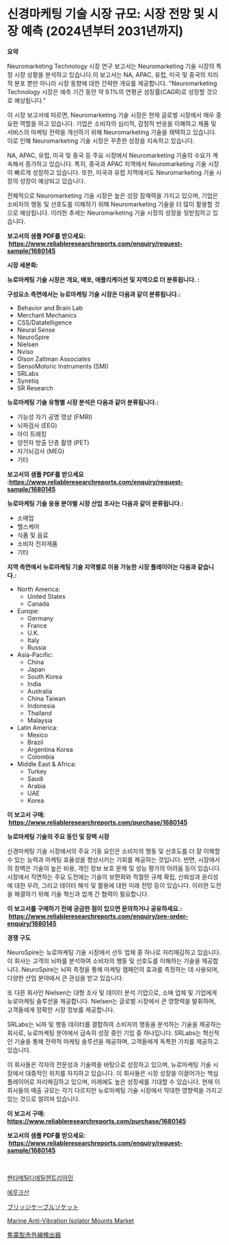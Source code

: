 <p><h1>신경마케팅 기술 시장 규모: 시장 전망 및 시장 예측 (2024년부터 2031년까지)</h1></p><p><strong>요약</strong></p>
<p><p>Neuromarketing Technology 시장 연구 보고서는 Neuromarketing 기술 시장의 특정 시장 상황을 분석하고 있습니다.이 보고서는 NA, APAC, 유럽, 미국 및 중국의 지리적 분포 뿐만 아니라 시장 동향에 대한 간략한 개요를 제공합니다. "Neuromarketing Technology 시장은 예측 기간 동안 약 9.1%의 연평균 성장률(CAGR)로 성장할 것으로 예상됩니다."</p><p>이 시장 보고서에 따르면, Neuromarketing 기술 시장은 현재 글로벌 시장에서 매우 중요한 역할을 하고 있습니다. 기업은 소비자의 심리적, 감정적 반응을 이해하고 제품 및 서비스의 마케팅 전략을 개선하기 위해 Neuromarketing 기술을 채택하고 있습니다. 이로 인해 Neuromarketing 기술 시장은 꾸준한 성장을 지속하고 있습니다.</p><p>NA, APAC, 유럽, 미국 및 중국 등 주요 시장에서 Neuromarketing 기술의 수요가 계속해서 증가하고 있습니다. 특히, 중국과 APAC 지역에서 Neuromarketing 기술 시장이 빠르게 성장하고 있습니다. 또한, 미국과 유럽 지역에서도 Neuromarketing 기술 시장의 성장이 예상되고 있습니다.</p><p>전체적으로 Neuromarketing 기술 시장은 높은 성장 잠재력을 가지고 있으며, 기업은 소비자의 행동 및 선호도를 이해하기 위해 Neuromarketing 기술을 더 많이 활용할 것으로 예상됩니다. 이러한 추세는 Neuromarketing 기술 시장의 성장을 뒷받침하고 있습니다.</p></p>
<p><strong>보고서의 샘플 PDF를 받으세요: &nbsp;<a href="https://www.reliableresearchreports.com/enquiry/request-sample/1680145">https://www.reliableresearchreports.com/enquiry/request-sample/1680145</a></strong></p>
<p><strong>시장 세분화:</strong></p>
<p><strong> 뉴로마케팅 기술 시장은 개요, 배포, 애플리케이션 및 지역으로 더 분류됩니다. :</strong></p>
<p><strong>구성요소 측면에서는 뉴로마케팅 기술 시장은 다음과 같이 분류됩니다.:</strong></p>
<p><ul><li>Behavior and Brain Lab</li><li>Merchant Mechanics</li><li>CSS/Datatelligence</li><li>Neural Sense</li><li>NeuroSpire</li><li>Nielsen</li><li>Nviso</li><li>Olson Zaltman Associates</li><li>SensoMotoric Instruments (SMI)</li><li>SRLabs</li><li>Synetiq</li><li>SR Research</li></ul></p>
<p><strong> 뉴로마케팅 기술 유형별 시장 분석은 다음과 같이 분류됩니다.:</strong></p>
<p><ul><li>기능성 자기 공명 영상 (FMRI)</li><li>뇌파검사 (EEG)</li><li>아이 트래킹</li><li>양전자 방출 단층 촬영 (PET)</li><li>자기뇌검사 (MEG)</li><li>기타</li></ul></p>
<p><strong>보고서의 샘플 PDF를 받으세요 :<a href="https://www.reliableresearchreports.com/enquiry/request-sample/1680145">https://www.reliableresearchreports.com/enquiry/request-sample/1680145</a></strong></p>
<p><strong> 뉴로마케팅 기술 응용 분야별 시장 산업 조사는 다음과 같이 분류됩니다.:</strong></p>
<p><ul><li>소매업</li><li>헬스케어</li><li>식품 및 음료</li><li>소비자 전자제품</li><li>기타</li></ul></p>
<p><strong>지역 측면에서 뉴로마케팅 기술 지역별로 이용 가능한 시장 플레이어는 다음과 같습니다.:</strong></p>
<p><ul>
    <li>
        North America:
        <ul>
            <li>United States</li>
            <li>Canada</li>
        </ul>
    </li>
    <li>
        Europe:
        <ul>
            <li>Germany</li>
            <li>France</li>
            <li>U.K.</li>
            <li>Italy</li>
            <li>Russia</li>
        </ul>
    </li>
    <li>
        Asia-Pacific:
        <ul>
            <li>China</li>
            <li>Japan</li>
            <li>South Korea</li>
            <li>India</li>
            <li>Australia</li>
            <li>China Taiwan</li>
            <li>Indonesia</li>
            <li>Thailand</li>
            <li>Malaysia</li>
        </ul>
    </li>
    <li>
        Latin America:
        <ul>
            <li>Mexico</li>
            <li>Brazil</li>
            <li>Argentina Korea</li>
            <li>Colombia</li>
        </ul>
    </li>
    <li>
        Middle East & Africa:
        <ul>
            <li>Turkey</li>
            <li>Saudi</li>
            <li>Arabia</li>
            <li>UAE</li>
            <li>Korea</li>
        </ul>
    </li>
    </ul></p>
<p><strong>이 보고서 구매: &nbsp;<a href="https://www.reliableresearchreports.com/purchase/1680145">https://www.reliableresearchreports.com/purchase/1680145</a></strong></p>
<p><strong>뉴로마케팅 기술의 주요 동인 및 장벽 시장</strong></p>
<p><p>신경마케팅 기술 시장에서의 주요 기동 요인은 소비자의 행동 및 선호도를 더 잘 이해할 수 있는 능력과 마케팅 효율성을 향상시키는 기회를 제공하는 것입니다. 반면, 시장에서의 장벽은 기술의 높은 비용, 개인 정보 보호 문제 및 성능 평가의 어려움 등이 있습니다. 시장에서 직면하는 주요 도전에는 기술의 보편화와 적절한 규제 확립, 신뢰성과 윤리성에 대한 우려, 그리고 데이터 해석 및 활용에 대한 미래 전망 등이 있습니다. 이러한 도전을 해결하기 위해 기술 혁신과 업계 간 협력이 필요합니다.</p></p>
<p><strong>이 보고서를 구매하기 전에 궁금한 점이 있으면 문의하거나 공유하세요.: &nbsp;<a href="https://www.reliableresearchreports.com/enquiry/pre-order-enquiry/1680145">https://www.reliableresearchreports.com/enquiry/pre-order-enquiry/1680145</a></strong></p>
<p><strong>경쟁 구도</strong></p>
<p><p>NeuroSpire는 뉴로마케팅 기술 시장에서 선두 업체 중 하나로 자리매김하고 있습니다. 이 회사는 고객의 뇌파를 분석하여 소비자의 행동 및 선호도를 이해하는 기술을 제공합니다. NeuroSpire는 뇌파 측정을 통해 마케팅 캠페인의 효과를 측정하는 데 사용되며, 다양한 산업 분야에서 큰 관심을 받고 있습니다.</p><p>또 다른 회사인 Nielsen는 대형 조사 및 데이터 분석 기업으로, 소매 업체 및 기업에게 뉴로마케팅 솔루션을 제공합니다. Nielsen는 글로벌 시장에서 큰 영향력을 발휘하며, 고객들에게 정확한 시장 정보를 제공합니다.</p><p>SRLabs는 뇌파 및 행동 데이터를 결합하여 소비자의 행동을 분석하는 기술을 제공하는 회사로, 뉴로마케팅 분야에서 급속히 성장 중인 기업 중 하나입니다. SRLabs는 혁신적인 기술을 통해 전략적 마케팅 솔루션을 제공하며, 고객들에게 독특한 가치를 제공하고 있습니다.</p><p>이 회사들은 각자의 전문성과 기술력을 바탕으로 성장하고 있으며, 뉴로마케팅 기술 시장에서 대중적인 위치를 차지하고 있습니다. 이 회사들은 시장 성장을 이끌어가는 핵심 플레이어로 자리매김하고 있으며, 미래에도 높은 성장세를 기대할 수 있습니다. 현재 이 회사들의 매출 규모는 각기 다르지만 뉴로마케팅 기술 시장에서 막대한 영향력을 가지고 있는 것으로 알려져 있습니다.</p></p>
<p><strong>이 보고서 구매: &nbsp; <a href="https://www.reliableresearchreports.com/purchase/1680145">https://www.reliableresearchreports.com/purchase/1680145</a></strong></p>
<p><strong>보고서의 샘플 PDF를 받으세요: &nbsp;<a href="https://www.reliableresearchreports.com/enquiry/request-sample/1680145">https://www.reliableresearchreports.com/enquiry/request-sample/1680145</a></strong><strong></strong></p>
<p>&nbsp;</p>
<p><p><a href="https://medium.com/@m.arbadji/%ED%8E%9C%ED%83%80%EB%A9%94%ED%8B%B8%EB%94%94%EC%97%90%ED%8B%B8%EB%A0%8C%ED%8A%B8%EB%A6%AC%EC%95%84%EB%AF%BC-%EC%8B%9C%EC%9E%A5-%EB%B3%B4%EA%B3%A0%EC%84%9C%EB%8A%94-%EC%9D%B4-%EC%8B%9C%EC%9E%A5%EC%9D%98-%EC%B5%9C%EC%8B%A0-%ED%8A%B8%EB%A0%8C%EB%93%9C%EC%99%80-%EC%84%B1%EC%9E%A5-%EA%B8%B0%ED%9A%8C%EB%A5%BC-%EB%B0%9D%ED%98%80-%EC%A4%8D%EB%8B%88%EB%8B%A4-0193f7432f8e">펜타메틸디에틸렌트리아민</a></p><p><a href="https://medium.com/@m.arbadji/%EC%97%90%EB%A3%A8%EC%8B%9C%EC%BD%94%EC%82%B0-%EC%8B%9C%EC%9E%A5-%EB%B6%84%EC%84%9D-%EA%B8%80%EB%A1%9C%EB%B2%8C-%EC%82%B0%EC%97%85-%EC%A0%84%EB%A7%9D-%EB%B0%8F-%EC%98%88%EC%B8%A1-2024%EB%85%84%EB%B6%80%ED%84%B0-2031%EB%85%84%EA%B9%8C%EC%A7%80-fbe7c483d5cf">에루크산</a></p><p><a href="https://medium.com/@yaren_68-91/%E6%A9%8B%E3%82%B1%E3%83%BC%E3%83%96%E3%83%AB%E3%82%BD%E3%82%B1%E3%83%83%E3%83%88%E5%B8%82%E5%A0%B4%E8%A6%8F%E6%A8%A1-%E5%B8%82%E5%A0%B4%E5%B1%95%E6%9C%9B%E3%81%A8%E5%B8%82%E5%A0%B4%E4%BA%88%E6%B8%AC-2024%E5%B9%B4%E3%81%8B%E3%82%892031%E5%B9%B4-52206e16cc33">ブリッジケーブルソケット</a></p><p><a href="https://silk-columnist-571.notion.site/Marine-Anti-Vibration-Isolator-Mounts-Market-Provides-Detailed-Segmentation-of-this-Market-based-on--5cafbce941744648b13226956bf4aecd">Marine Anti-Vibration Isolator Mounts Market</a></p><p><a href="https://medium.com/@yaren_68-91/%E3%83%94%E3%83%AD%E9%9B%BB%E6%B0%97%E8%B5%A4%E5%A4%96%E7%B7%9A%E6%A4%9C%E5%87%BA%E5%99%A8%E5%B8%82%E5%A0%B4-%E7%AB%B6%E4%BA%89%E5%8A%9B%E5%88%86%E6%9E%90-%E5%B8%82%E5%A0%B4%E5%8B%95%E5%90%91-2031%E5%B9%B4%E3%81%BE%E3%81%A7%E3%81%AE%E4%BA%88%E6%B8%AC-c19a001617a7">焦電型赤外線検出器</a></p></p>